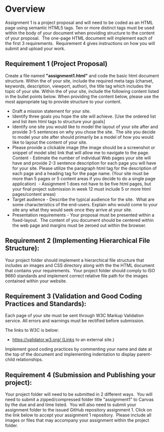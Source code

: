 # Overview

Assignment 1 is a project proposal and will need to be coded as an HTML page using semantic HTML5 tags. Ten or more distinct tags must be used within the body of your document when providing structure to the content of your proposal.  The one-page HTML document will implement each of the first 3 requirements.  Requirement 4 gives instructions on how you will submit and upload your work.


## Requirement 1 (Project Proposal)

Create a file named **"assignment1.html"** and code the basic html document structure.  Within the <head> of your site, include the required meta tags (charset, keywords, description, viewport, author), the title tag which includes the topic of your site. Within the <body> of your site, include the following content listed in the bullet points below.  When providing the content below, please use the most appropriate tag to provide structure to your content.


* Draft a mission statement for your site.
* Identify three goals you hope the site will achieve. [Use the ordered list and list item html tags to structure your goals]
* Identify one site you would like to model the layout of your site after and provide 3-5 sentences on why you chose the site.  The site you decide to model your site after should primarily be a model of how you would like to layout the content of your site.   
* Please provide a clickable image (the image should be a screenshot or snippet of model site) link that will allow me to navigate to the page.
Content - Estimate the number of individual Web pages your site will have and provide 2-3 sentence description for each page you will have for your site. Please utilize the paragraph html tag for the description of each page and a heading tag for the page name. (Your site must be more than 5 pages or 5 content areas if you decide to do a single page application)  - Assignment 1 does not have to be five html pages, but your final project submission in week 12 must include 5 or more html pages/content areas)
* Target audience - Describe the typical audience for the site.  What are some characteristics of the end-users. Explain who would come to your site any what they would seek once they arrive at your site.
* Presentation requirements - Your proposal must be presented within a fixed-layout.  The content of you document should be centered within the web page and margins must be zeroed out within the browser.


## Requirement 2 (Implementing Hierarchical File Structure):

Your project folder should implement a hierarchical file structure that includes an images and CSS directory along with the the HTML document that contains your requirements.  Your project folder should comply to ISO 9660 standards and implement correct relative file path for the images contained within your website.

## Requirement 3 (Validation and Good Coding Practices and Standards):  
Each page of your site must be sent through W3C Markup Validation service. All errors and warnings must be rectified before submission.  

The links to W3C is below:

* https://validator.w3.org/ (Links to an external site.)

Implement good coding practices by commenting your name and date at the top of the document and implementing indentation to display parent-child relationships.

## Requirement 4 (Submission and Publishing your project):
Your project folder will need to be submitted in 2 different ways.  You will need to submit a zipped/compressed folder title "assignment1" to Canvas by the due and and time listed.  You will also need to submit your assignment folder to the issued GitHub repository assignment 1.  Click on the link below to accept your assignment 1 repository.  Please include all images or files that may accompany your assignment within the project folder.


